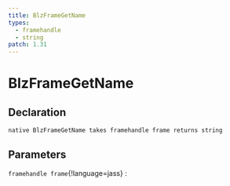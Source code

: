 ```yaml
---
title: BlzFrameGetName
types:
  - framehandle
  - string
patch: 1.31
---
```


# BlzFrameGetName

## Declaration

```jass
native BlzFrameGetName takes framehandle frame returns string
```

## Parameters
`framehandle frame`{!language=jass}
: 
